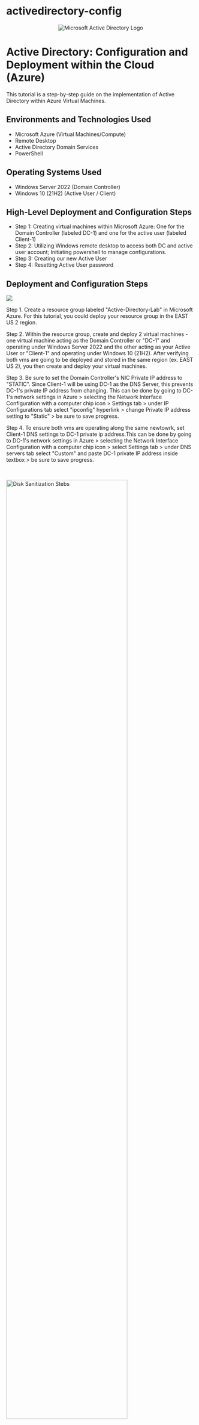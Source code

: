 # activedirectory-config

<p align="center">
<img src="https://i.imgur.com/pU5A58S.png" alt="Microsoft Active Directory Logo"/>
</p>

<h1>Active Directory: Configuration and Deployment within the Cloud (Azure)</h1>
This tutorial is a step-by-step guide on the implementation of Active Directory within Azure Virtual Machines.<br />


<h2>Environments and Technologies Used</h2>

- Microsoft Azure (Virtual Machines/Compute)
- Remote Desktop
- Active Directory Domain Services
- PowerShell

<h2>Operating Systems Used </h2>

- Windows Server 2022 (Domain Controller)
- Windows 10 (21H2) (Active User / Client)

<h2>High-Level Deployment and Configuration Steps</h2>

- Step 1: Creating virtual machines within Microsoft Azure: One for the Domain Controller (labeled DC-1) and one for the active user (labeled Client-1) 
- Step 2: Utilizing Windows remote desktop to access both DC and active user account; Initiating powershell to manage configurations. 
- Step 3: Creating our new Active User
- Step 4: Resetting Active User password

<h2>Deployment and Configuration Steps</h2>

<p>
<img src="![Uploading Screenshot 2024-12-31 173907.png…]()"/>
</p>
<p>
Step 1. Create a resource group labeled "Active-Directory-Lab" in Microsoft Azure. For this tutorial, you could deploy your resource group in the EAST US 2 region.
  
Step 2. Within the resource group, create and deploy 2 virtual machines - one virtual machine acting as the Domain Controller or "DC-1" and operating under Windows Server 2022 and the other acting as your Active User or "Client-1" and operating under Windows 10 (21H2). After verifying both vms are going to be deployed and stored in the same region (ex. EAST US 2), you then create and deploy your virtual machines.

Step 3. Be sure to set the Domain Controller's NIC Private IP address to "STATIC". Since Client-1 will be using DC-1 as the DNS Server, this prevents DC-1's private IP address from changing. This can be done by going to DC-1's network settings in Azure > selecting the Network Interface Configuration with a computer chip icon > Settings tab > under IP Configurations tab select "ipconfig" hyperlink > change Private IP address setting to "Static" > be sure to save progress.

Step 4. To ensure both vms are operating along the same newtowrk, set Client-1 DNS settings to DC-1 private ip address.This can be done by going to DC-1's network settings in Azure > selecting the Network Interface Configuration with a computer chip icon > select Settings tab > under DNS servers tab select "Custom" and paste DC-1 private IP address inside textbox > be sure to save progress.
</p>

<br />

<p>
<img src="https://i.imgur.com/DJmEXEB.png" height="80%" width="80%" alt="Disk Sanitization Stebs"/>
</p>

<p>
Step 5. You're now going to run the Windows Remote Desktop and access your Domain User (DC-1) account using DC-1's public IP address. Use your credentials created during the making of the DC-1 vm to login. Once inside, you will now access the Server Manager which you could find using your start menu. Go to "Add Roles and features" > for the Server Selection = DC-1 > under the Server Roles tab, check Active Directory Domain Services and its features for installation.

Step 6. Once Active Directory is installed, there should be a pop-up in the top right corner to promote DC-1 as the actual domain controller. Clicking this will then bring up the Active Directory Domain Services Configuration Wizard. In the Deployment Configuration window, select "Add a New Forest" and the root domain name will be *mydomain.com* > for the Directory Services Restore Mode, for both password textboxes use *Password1* for now > proceed with "next" as nothing else changes and *install* at the end to install the forest. Your end result should inform you that the server was successfully configured as a domain controlle. You'll also receive a prompt about the network automactically restarting to complete to Active Directory installation. 
</p>
<br />

<p>
<img src="https://i.imgur.com/DJmEXEB.png" height="80%" width="80%" alt="Disk Sanitization Steps"/>
</p>
<p>
Step 7. After about a few minutes, try logging back into your DC-1 network.
Step 8. 
</p>
<br />
